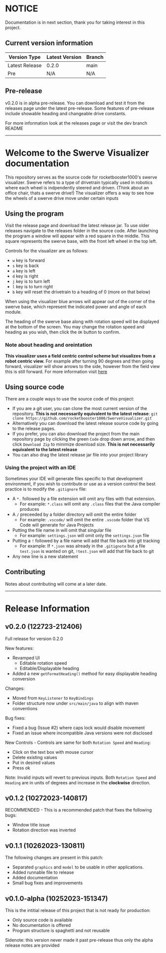 # NOTICE

Documentation is in next section, thank you for taking interest in this project.

## Current version information

| Version Type | Latest Version | Branch |
|--------------|----------------| ------ |
| Latest Release | 0.2.0 | main |
| Pre | N/A | N/A |

## Pre-release

v0.2.0 is in alpha pre-release. You can download and test it from the releases page under the latest pre-release.
Some features of pre-release include showable heading and changeable drive constants.

For more information look at the releases page or visit the dev branch README

---

# Welcome to the Swerve Visualizer documentation

This repository serves as the source code for rocketbooster1000's swerve visualizer.
Swerve refers to a type of drivetrain typically used in robotics where each wheel is indpendently steered and driven. 
(Think about an office chair, thats a swerve drive!)
The visualizer offers a way to see how the wheels of a swerve drive move under certain inputs

## Using the program

Visit the release page and download the latest release jar. To use older releases navigate to the releases folder in the source code.
After launching the program a window will appear with a red square in the middle. This square represents the swerve base, with the front left wheel in the top left.

Controls for the visualizer are as follows:
- `w` key is forward
- `s` key is back
- `a` key is left
- `d` key is right
- `j` key is to turn left
- `l` key is to turn right
- `b` key will reset the drivetrain to a heading of 0 (more on that below)

When using the visualizer blue arrows will appear out of the corner of the swerve base, which represent the indicated power and angle of each module. 

The heading of the swerve base along with rotation speed will be displayed at the bottom of the screen.
You may change the rotation speed and heading as you wish, then click the `OK` button to confirm.

### Note about heading and oreintation

**This visualizer uses a field centric control scheme but visualizes from a robot centric view.** For example after turning 90 degrees and then going forward, visualizer will show arrows to the side, however from the field view this is still forward. For more information visit [here](https://gm0.org/en/latest/docs/software/tutorials/mecanum-drive.html)

## Using source code

There are a couple ways to use the source code of this project:
- If you are a git user, you can clone the most current version of the repository. **This is not necessarily equivalent to the latest release**:
    `git clone https://github.com/rocketbooster1000/SwerveVisualizer.git`
- Alternatively you can download the latest release source code by going to the release pages.
- If you prefer, you can also download the project from the main repository page by clicking the green `Code` drop down arrow, and then click `Download Zip` to minimize download size. **This is not necessarily equivalent to the latest release**
- You can also drag the latest release jar file into your project library

### Using the project with an IDE

Sometimes your IDE will generate files specific to that development environment, if you wish to contribute or use as a version control the best practice is to modify the `.gitignore` file:
- A `*.` followed by a file extension will omit any files with that extension.
    - For example: `*.class` will omit any `.class` files that the Java compiler produces
- A `/` preceeded by a folder directory will omit the entire folder
    - For example: `.vscode/` will omit the entire `.vscode` folder that VS Code will generate for Java Projects
- Putting the file name in will omit that singular file
    - For example: `settings.json` will omit only the `settings.json` file
- Putting a `!` followed by a file name will add that file back into git tracking
    - For example: If `*.json` was already in the `.gitignote` but a file `test.json` is wanted on git, `!test.json` will add that file back to git
- Any new line is a new statement

## Contributing

Notes about contributing will come at a later date.

---

# Release Information

## v0.2.0 (122723-212406)

Full release for version 0.2.0

New features:
- Revamped UI
    - Editable rotation speed
    - Editable/Displayable heading
 - Added a new `getFormatHeading()` method for easy displayable heading conversion

Changes:
- Moved from `KeyListener` to `KeyBindings`
- Folder structure now under `src/main/java` to align with maven conventions

Bug fixes:
- Fixed a bug (Issue #2) where caps lock would disable movement
- Fixed an issue where incompatible Java versions were not disclosed 

New Controls - Controls are same for both `Rotation Speed` and `Heading`:
- Click on the text box with mouse cursor
- Delete existing values
- Put in desired values
- Press ok

Note: Invalid inputs will revert to previous inputs. Both `Rotation Speed` and `Heading` are in units of degrees and increase in the **clockwise** direction.

## v0.1.2 (10272023-140817)

RECOMMENDED - This is a recommended patch that fixes the following bugs:
- Window title issue
- Rotation direction was inverted

## v0.1.1 (10262023-130811)

The following changes are present in this patch:
- Separated `graphics` and `model` to be usable in other applications.
- Added runnable file to release
- Added documentation
- Small bug fixes and improvements

## v0.1.0-alpha (10252023-151347)

This is the intitial release of this project that is not ready for production:
- Only source code is available
- No documentation is offered
- Program structure is spaghetti and not reusable

Sidenote: this version never made it past pre-release thus only the alpha release notes are provided

